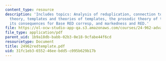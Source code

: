 ```yaml
---
content_type: resource
description: 'Includes topics: Analysis of reduplication, connection to correspondence
  theory, templates and theories of templates, the prosodic theory of templates and
  its consequences for Base RED corresp, and markedness and RED.'
file: https://ol-ocw-studio-app-qa.s3.amazonaws.com/courses/24-962-advanced-phonology-spring-2005/31fc1eb3655246eebdd5c095b629b17b_24962redtemplate.pdf
file_type: application/pdf
parent_uid: 1b9a18db-babb-02b3-0e18-9cfabe44f6cd
resourcetype: Document
title: 24962redtemplate.pdf
uid: 31fc1eb3-6552-46ee-bdd5-c095b629b17b
---
```

